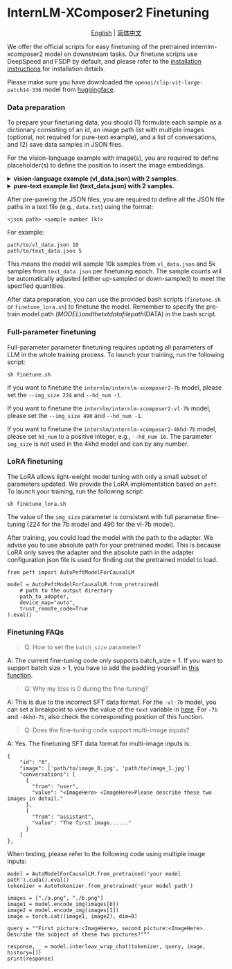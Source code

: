 # InternLM-XComposer2 Finetuning

<div align="center">

[English](README.md) | [简体中文](README_zh-CN.md)

</div>

We offer the official scripts for easy finetuning of the pretrained internlm-xcomposer2 model on downstream tasks. Our finetune scripts use DeepSpeed and FSDP by default, and please refer to the [installation instructions](../docs/install.md) for installation details.

Please make sure you have downloaded the `openai/clip-vit-large-patch14-336` model from [huggingface](https://huggingface.co/openai/clip-vit-large-patch14-336).

### Data preparation

To prepare your finetuning data, you should (1) formulate each sample as a dictionary consisting of an id, an image path list with multiple images (optional, not required for pure-text example), and a list of conversations, and (2) save data samples in JSON files.

For the vision-language example with image(s), you are required to define placeholder(s) <ImageHere> to define the position to insert the image embeddings.

<details>
  <summary>
    <b>vision-language example (vl_data.json) with 2 samples.</b>
  </summary>

```
  [
    {
      "id": "0",
      "image": ['path/to/image_0.jpg', 'path/to/image_1.jpg']
      "conversations": [
        {
          "from": "user",
          "value": "<ImageHere> <ImageHere>Please describe these two images in detail."
        },
        {
          "from": "assistant",
          "value": "The first image......"
        }
      ]
    },
    {
      "id": "1",
      "image": ['path/to/image_1.jpg']
      "conversations": [
        {
          "from": "user",
          "value": "<ImageHere> what is the color of the dog"
        },
        {
          "from": "assistant",
          "value": "it is ...."
        }
      ]
    }
  ]
```

</details>

<details>
  <summary>
    <b>pure-text example list (text_data.json) with 2 samples.</b>
  </summary>

```
  [
    {
      "id": "0",
      "conversations": [
        {
          "from": "user",
          "value": "你好"
        },
        {
          "from": "assistant",
          "value": "你好，我是浦语·灵笔，一个支持图文创作的多模态大模型。"
        }
      ]
    },
    {
      "id": "1",
      "conversations": [
        {
          "from": "user",
          "value": "Tell me something about Albert Einstein."
        },
        {
          "from": "assistant",
          "value": "Albert Einstein was a German-born theoretical physicist who developed .... "
        }
      ]
    }
  ]
```

</details>

After pre-pareing the JSON files, you are required to define all the JSON file paths in a text file (e.g., `data.txt`) using the format:

```
<json path> <sample number (k)>
```

For example:

```
path/to/vl_data.json 10
path/to/text_data.json 5
```

This means the model will sample 10k samples from `vl_data.json` and 5k samples from `text_data.json` per finetuning epoch. The sample counts will be automatically adjusted (either up-sampled or down-sampled) to meet the specified quantities.

After data preparation, you can use the provided bash scripts (`finetune.sh` or `finetune_lora.sh`) to finetune the model. Remember to specify the pre-train model path ($MODEL) and the txt data file path ($DATA) in the bash script.

### Full-parameter finetuning

Full-parameter parameter finetuning requires updating all parameters of LLM in the whole training process. To launch your training, run the following script:

```
sh finetune.sh
```

If you want to finetune the `internlm/internlm-xcomposer2-7b` model, please set the `--img_size 224` and `--hd_num -1`.

If you want to finetune the `internlm/internlm-xcomposer2-vl-7b` model, please set the `--img_size 490` and `--hd_num -1`.

If you want to finetune the `internlm/internlm-xcomposer2-4khd-7b` model, please set `hd_num` to a positive integer, e.g., `--hd_num 16`. The parameter `img_size` is not used in the 4khd model and can by any number.

### LoRA finetuning

The LoRA allows light-weight model tuning with only a small subset of parameters updated. We provide the LoRA implementation based on `peft`. To launch your training, run the following script:

```
sh finetune_lora.sh
```

The value of the `img_size` parameter is consistent with full parameter fine-tuning (224 for the 7b model and 490 for the vl-7b model).

After training, you could load the model with the path to the adapter. We advise you to use absolute path for your pretrained model. This is because LoRA only saves the adapter and the absolute path in the adapter configuration json file is used for finding out the pretrained model to load.

```
from peft import AutoPeftModelForCausalLM

model = AutoPeftModelForCausalLM.from_pretrained(
    # path to the output directory
    path_to_adapter,
    device_map="auto",
    trust_remote_code=True
).eval()
```

### Finetuning FAQs

> Q: How to set the `batch_size` parameter?

A: The current fine-tuning code only supports batch_size = 1. If you want to support batch size > 1, you have to add the padding yourself in [this function](https://huggingface.co/internlm/internlm-xcomposer2-vl-7b/blob/main/modeling_internlm_xcomposer2.py#L208).

> Q: Why my loss is 0 during the fine-tuning?

A: This is due to the incorrect SFT data format. For the `-vl-7b` model, you can set a breakpoint to view the value of the `text` variable in [here](https://huggingface.co/internlm/internlm-xcomposer2-vl-7b/blob/main/modeling_internlm_xcomposer2.py#L214). For `-7b` and `-4khd-7b`, also check the corresponding position of this function.

> Q: Does the fine-tuning code support multi-image inputs?

A: Yes. The finetuning SFT data format for multi-image inputs is:

```
{
    "id": "0",
    "image": ['path/to/image_0.jpg', 'path/to/image_1.jpg']
    "conversations": [
      {
        "from": "user",
        "value": "<ImageHere> <ImageHere>Please describe these two images in detail."
      },
      {
        "from": "assistant",
        "value": "The first image......"
      }
    ]
},
```

When testing, please refer to the following code using multiple image inputs:

```
model = AutoModelForCausalLM.from_pretrained('your model path').cuda().eval()
tokenizer = AutoTokenizer.from_pretrained('your model path')

images = ["./a.png", "./b.png"]
image1 = model.encode_img(images[0])
image2 = model.encode_img(images[1])
image = torch.cat((image1, image2), dim=0)

query = ""First picture:<ImageHere>, second picture:<ImageHere>. Describe the subject of these two pictures?"""

response, _ = model.interleav_wrap_chat(tokenizer, query, image, history=[])
print(response)
```
